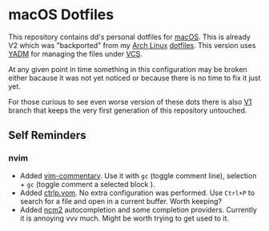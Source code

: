 macOS Dotfiles
==============
This repository contains dd's personal dotfiles for
[macOS](https://en.wikipedia.org/wiki/MacOS). This is already V2 which was
"backported" from my [Arch Linux](https://www.archlinux.org/)
[dotfiles](https://github.com/ddnomad/dotfiles.arch). This version uses
[YADM](https://github.com/TheLocehiliosan/yadm) for managing the files under
[VCS](https://en.wikipedia.org/wiki/Version_control).

At any given point in time something in this configuration may be broken either
bacause it was not yet noticed or because there is no time to fix it just yet.

For those curious to see even worse version of these dots there is also
[V1](https://github.com/ddnomad/dotfiles.mac/tree/legacy/v1) branch that keeps
the very first generation of this repository untouched.

Self Reminders
--------------
### nvim
- Added [vim-commentary](https://github.com/tpope/vim-commentary). Use it with
  `gc` (toggle comment line), selection + `gc` (toggle comment a selected block
  ).
- Added [ctrlp.vom](https://github.com/ctrlpvim/ctrlp.vim). No extra
  configuration was performed. Use `Ctrl+P` to search for a file and open in
  a current buffer. Worth keeping?
- Added [ncm2](https://github.com/ncm2/ncm2) autocompletion and some
  completion providers. Currently it is annoying vvv much. Might be worth
  trying to get used to it.
